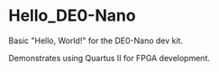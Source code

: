 # Hello_DE0-Nano

Basic "Hello, World!" for the DE0-Nano dev kit.

Demonstrates using Quartus II for FPGA development.
